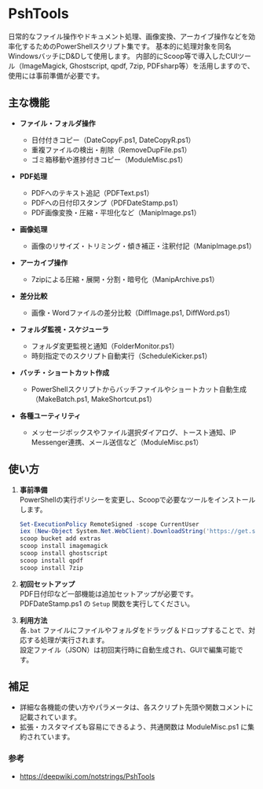 # PshTools

日常的なファイル操作やドキュメント処理、画像変換、アーカイブ操作などを効率化するためのPowerShellスクリプト集です。
基本的に処理対象を同名WindowsバッチにD&Dして使用します。
内部的にScoop等で導入したCUIツール（ImageMagick, Ghostscript, qpdf, 7zip, PDFsharp等）を活用しますので、使用には事前準備が必要です。

## 主な機能

- **ファイル・フォルダ操作**
    - 日付付きコピー（DateCopyF.ps1, DateCopyR.ps1）
    - 重複ファイルの検出・削除（RemoveDupFile.ps1）
    - ゴミ箱移動や進捗付きコピー（ModuleMisc.ps1）

- **PDF処理**
    - PDFへのテキスト追記（PDFText.ps1）
    - PDFへの日付印スタンプ（PDFDateStamp.ps1）
    - PDF画像変換・圧縮・平坦化など（ManipImage.ps1）

- **画像処理**
    - 画像のリサイズ・トリミング・傾き補正・注釈付記（ManipImage.ps1）

- **アーカイブ操作**
    - 7zipによる圧縮・展開・分割・暗号化（ManipArchive.ps1）

- **差分比較**
    - 画像・Wordファイルの差分比較（DiffImage.ps1, DiffWord.ps1）

- **フォルダ監視・スケジューラ**
    - フォルダ変更監視と通知（FolderMonitor.ps1）
    - 時刻指定でのスクリプト自動実行（ScheduleKicker.ps1）

- **バッチ・ショートカット作成**
    - PowerShellスクリプトからバッチファイルやショートカット自動生成（MakeBatch.ps1, MakeShortcut.ps1）

- **各種ユーティリティ**
    - メッセージボックスやファイル選択ダイアログ、トースト通知、IP Messenger連携、メール送信など（ModuleMisc.ps1）

## 使い方

1. **事前準備**  
   PowerShellの実行ポリシーを変更し、Scoopで必要なツールをインストールします。

   ```powershell
   Set-ExecutionPolicy RemoteSigned -scope CurrentUser
   iex (New-Object System.Net.WebClient).DownloadString('https://get.scoop.sh')
   scoop bucket add extras
   scoop install imagemagick
   scoop install ghostscript
   scoop install qpdf
   scoop install 7zip
   ```

2. **初回セットアップ**  
   PDF日付印など一部機能は追加セットアップが必要です。  
   PDFDateStamp.ps1 の `Setup` 関数を実行してください。

3. **利用方法**  
   各`.bat` ファイルにファイルやフォルダをドラッグ＆ドロップすることで、対応する処理が実行されます。  
   設定ファイル（JSON）は初回実行時に自動生成され、GUIで編集可能です。

## 補足

- 詳細な各機能の使い方やパラメータは、各スクリプト先頭や関数コメントに記載されています。
- 拡張・カスタマイズも容易にできるよう、共通関数は ModuleMisc.ps1 に集約されています。

### 参考
- https://deepwiki.com/notstrings/PshTools
